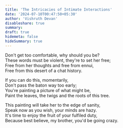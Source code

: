 ```yaml
---
title: 'The Intricacies of Intimate Interactions'
date: '2024-07-10T00:47:50+05:30'
author: 'Vishruth Devan'
disableshare: true
summary: 
draft: true
hidemeta: false
hideSummary: true
---
```


Don't get too comfortable, why should you be?  
These words must be violent, they're to set her free;  
Free from her thoughts and free from ennui,  
Free from this desert of a chat history.  

If you can do this, momentarily,  
Don't pass the baton way too early;  
You're painting a picture of what might be,  
Paint the leaves, the twigs and the roots of this tree.  

This painting will take her to the edge of sanity,  
Speak now as you wish, your minds are hazy.  
It's time to enjoy the fruit of your fulfiled duty,  
Because best believe, my brother, you'd be going crazy.
